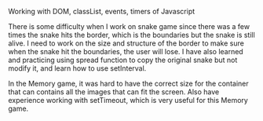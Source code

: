 Working with DOM, classList, events, timers of Javascript

There is some difficulty when I work on snake game since there was a few times the snake hits the border, which is the boundaries but the snake is still alive. I need to work on the size and structure of the border to make sure when the snake hit the boundaries, the user will lose. I have also learned and practicing using spread function to copy the original snake but not modify it, and learn how to use setInterval. 

In the Memory game, it was hard to have the correct size for the container that can contains all the images that can fit the screen. Also have experience working with setTimeout, which is very useful for this Memory game. 

